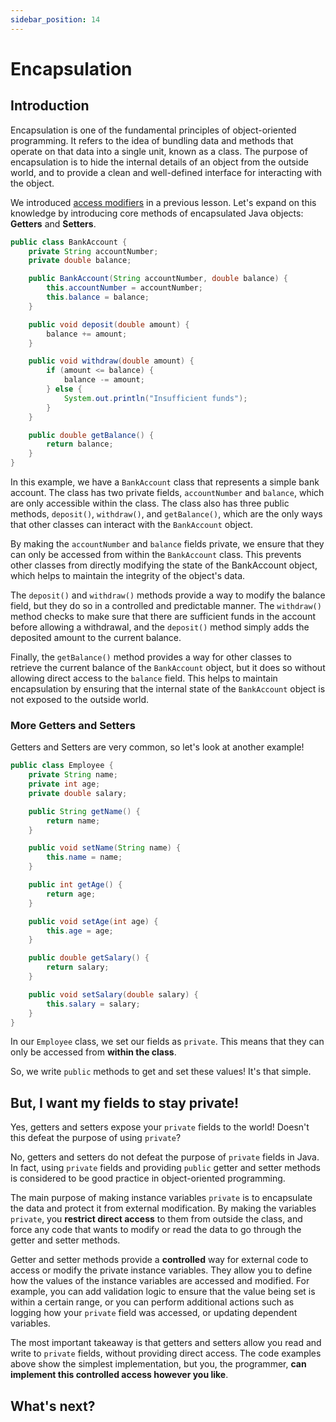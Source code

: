 ```yaml
---
sidebar_position: 14
---
```


# Encapsulation

## Introduction

Encapsulation is one of the fundamental principles of object-oriented programming. It refers to the idea of bundling data and methods that operate on that data into a single unit, known as a class. The purpose of encapsulation is to hide the internal details of an object from the outside world, and to provide a clean and well-defined interface for interacting with the object.

We introduced [access modifiers](./access-modifiers) in a previous lesson. Let's expand on this knowledge by introducing core methods of encapsulated Java objects: **Getters** and **Setters**.

```java
public class BankAccount {
    private String accountNumber;
    private double balance;

    public BankAccount(String accountNumber, double balance) {
        this.accountNumber = accountNumber;
        this.balance = balance;
    }

    public void deposit(double amount) {
        balance += amount;
    }

    public void withdraw(double amount) {
        if (amount <= balance) {
            balance -= amount;
        } else {
            System.out.println("Insufficient funds");
        }
    }

    public double getBalance() {
        return balance;
    }
}
```

In this example, we have a `BankAccount` class that represents a simple bank account. The class has two private fields, `accountNumber` and `balance`, which are only accessible within the class. The class also has three public methods, `deposit()`, `withdraw()`, and `getBalance()`, which are the only ways that other classes can interact with the `BankAccount` object.

By making the `accountNumber` and `balance` fields private, we ensure that they can only be accessed from within the `BankAccount` class. This prevents other classes from directly modifying the state of the BankAccount object, which helps to maintain the integrity of the object's data.

The `deposit()` and `withdraw()` methods provide a way to modify the balance field, but they do so in a controlled and predictable manner. The `withdraw()` method checks to make sure that there are sufficient funds in the account before allowing a withdrawal, and the `deposit()` method simply adds the deposited amount to the current balance.

Finally, the `getBalance()` method provides a way for other classes to retrieve the current balance of the `BankAccount` object, but it does so without allowing direct access to the `balance` field. This helps to maintain encapsulation by ensuring that the internal state of the `BankAccount` object is not exposed to the outside world.

### More Getters and Setters

Getters and Setters are very common, so let's look at another example!

```java
public class Employee {
    private String name;
    private int age;
    private double salary;

    public String getName() {
        return name;
    }

    public void setName(String name) {
        this.name = name;
    }

    public int getAge() {
        return age;
    }

    public void setAge(int age) {
        this.age = age;
    }

    public double getSalary() {
        return salary;
    }

    public void setSalary(double salary) {
        this.salary = salary;
    }
}
```

In our `Employee` class, we set our fields as `private`. This means that they can only be accessed from **within the class**.

So, we write `public` methods to get and set these values! It's that simple.

## But, I want my fields to stay private!

Yes, getters and setters expose your `private` fields to the world! Doesn't this defeat the purpose of using `private`?

No, getters and setters do not defeat the purpose of `private` fields in Java. In fact, using `private` fields and providing `public` getter and setter methods is considered to be good practice in object-oriented programming.

The main purpose of making instance variables `private` is to encapsulate the data and protect it from external modification. By making the variables `private`, you **restrict direct access** to them from outside the class, and force any code that wants to modify or read the data to go through the getter and setter methods.

Getter and setter methods provide a **controlled** way for external code to access or modify the private instance variables. They allow you to define how the values of the instance variables are accessed and modified. For example, you can add validation logic to ensure that the value being set is within a certain range, or you can perform additional actions such as logging how your `private` field was accessed, or updating dependent variables.

The most important takeaway is that getters and setters allow you read and write to `private` fields, without providing direct access. The code examples above show the simplest implementation, but you, the programmer, **can implement this controlled access however you like**.

## What's next?
